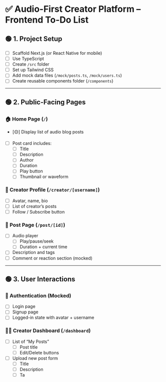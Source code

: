 # ✅ Audio-First Creator Platform – Frontend To-Do List

## 🟢 1. Project Setup

- [ ] Scaffold Next.js (or React Native for mobile)
- [ ] Use TypeScript
- [ ] Create `/src` folder
- [ ] Set up Tailwind CSS
- [ ] Add mock data files (`/mock/posts.ts`, `/mock/users.ts`)
- [ ] Create reusable components folder (`/components`)

---

## 🟢 2. Public-Facing Pages

### 🏠 Home Page (`/`)

- [🟡] Display list of audio blog posts
- [ ] Post card includes:
  - [ ] Title
  - [ ] Description
  - [ ] Author
  - [ ] Duration
  - [ ] Play button
  - [ ] Thumbnail or waveform

### 👤 Creator Profile (`/creator/[username]`)

- [ ] Avatar, name, bio
- [ ] List of creator’s posts
- [ ] Follow / Subscribe button

### 📄 Post Page (`/post/[id]`)

- [ ] Audio player
  - [ ] Play/pause/seek
  - [ ] Duration + current time
- [ ] Description and tags
- [ ] Comment or reaction section (mocked)

---

## 🟢 3. User Interactions

### 🔐 Authentication (Mocked)

- [ ] Login page
- [ ] Signup page
- [ ] Logged-in state with avatar + username

### 🧑‍💻 Creator Dashboard (`/dashboard`)

- [ ] List of “My Posts”
  - [ ] Post title
  - [ ] Edit/Delete buttons
- [ ] Upload new post form
  - [ ] Title
  - [ ] Description
  - [ ] Ta
